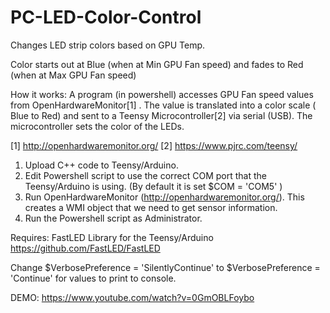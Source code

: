 # PC-LED-Color-Control
Changes LED strip colors based on GPU Temp.

Color starts out at Blue (when at Min GPU Fan speed) and fades to Red (when at Max GPU Fan speed)

How it works: 
A program (in powershell) accesses GPU Fan speed values from OpenHardwareMonitor[1] . 
The value is translated into a color scale ( Blue to Red) and sent to a Teensy Microcontroller[2] via serial (USB). 
The microcontroller sets the color of the LEDs.

[1] http://openhardwaremonitor.org/
[2] https://www.pjrc.com/teensy/

1. Upload C++ code to Teensy/Arduino. 
2. Edit Powershell script to use the correct COM port that the Teensy/Arduino is using. (By default it is set $COM = 'COM5' ) 
3. Run OpenHardwareMonitor (http://openhardwaremonitor.org/). This creates a WMI object that we need to get sensor information.
4. Run the Powershell script as Administrator. 

Requires: FastLED Library for the Teensy/Arduino https://github.com/FastLED/FastLED

Change $VerbosePreference = 'SilentlyContinue' to $VerbosePreference = 'Continue' for values to print to console. 

DEMO: https://www.youtube.com/watch?v=0GmOBLFoybo
